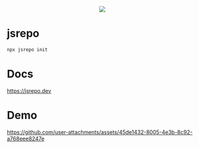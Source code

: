 <p align="center">
  <img src="https://github.com/user-attachments/assets/0b947e63-7783-4682-a061-fe7608de5e41">
</p>

# jsrepo

```bash
npx jsrepo init
```

# Docs
https://jsrepo.dev

# Demo

https://github.com/user-attachments/assets/45de1432-8005-4e3b-8c92-a768eee8247e